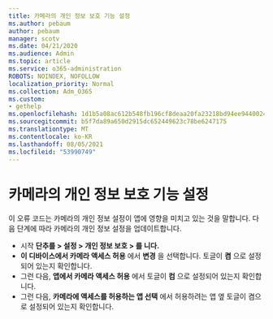 ```yaml
---
title: 카메라의 개인 정보 보호 기능 설정
ms.author: pebaum
author: pebaum
manager: scotv
ms.date: 04/21/2020
ms.audience: Admin
ms.topic: article
ms.service: o365-administration
ROBOTS: NOINDEX, NOFOLLOW
localization_priority: Normal
ms.collection: Adm_O365
ms.custom:
- gethelp
ms.openlocfilehash: 1d1b5a08ac612b548fb196cf8deaa20fa23218bd94ee9440024d7b1b7561c7b1
ms.sourcegitcommit: b5f7da89a650d2915dc652449623c78be6247175
ms.translationtype: MT
ms.contentlocale: ko-KR
ms.lasthandoff: 08/05/2021
ms.locfileid: "53990749"
---
```

# <a name="update-your-cameras-privacy-settings"></a>카메라의 개인 정보 보호 기능 설정

이 오류 코드는 카메라의 개인 정보 설정이 앱에 영향을 미치고 있는 것을 말합니다. 다음 단계에 따라 카메라의 개인 정보 설정을 업데이트합니다.

- 시작 **단추를 > 설정 > 개인 정보 보호 > 를 니다.**
- **이 디바이스에서 카메라 액세스 허용** 에서 **변경** 을 선택합니다. 토글이 **켬** 으로 설정되어 있는지 확인합니다.
- 그런 다음, **앱에서 카메라 액세스 허용** 에서 토글이 **컴** 으로 설정되어 있는지 확인합니다.
- 그런 다음, **카메라에 액세스를 허용하는 앱 선택** 에서 허용하려는 앱 옆 토글이 켬으로 설정되어 있는지 확인합니다.
